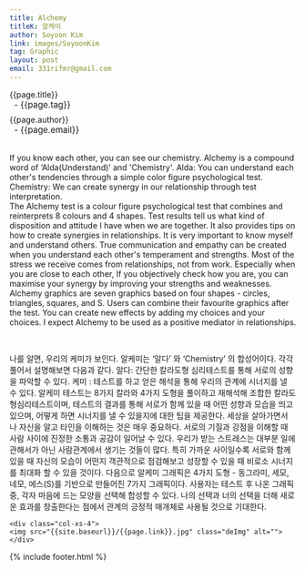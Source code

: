```yaml
---
title: Alchemy
titleK: 알케미
author: Soyoon Kim
link: images/SoyoonKim
tag: Graphic
layout: post
email: 331rifmr@gmail.com
---	
```


<div class="container">

<div class="deDep">
{{page.title}}<br>
<p style="font-size:15px; margin:0px; padding:0px 0px 0px 8px; margin:0px 0px 8px 0px;">- {{page.tag}}</p>
{{page.author}}<br>
<p style="font-size:15px; margin:0px; padding:0px 0px 0px 8px;">- {{page.email}}</p>
</div>

<br>

<div class="det lato">



If you know each other, you can see our chemistry.
Alchemy is a compound word of ‘Alda(Understand)’ and 'Chemistry'.
Alda: You can understand each other's tendencies through a simple color figure psychological test.
Chemistry: We can create synergy in our relationship through test interpretation.
<br>
The Alchemy test is a colour figure psychological test that combines and reinterprets 8 colours and 4 shapes. Test results tell us what kind of disposition and attitude I have when we are together. It also provides tips on how to create synergies in relationships.
It is very important to know myself and understand others. True communication and empathy can be created when you understand each other's temperament and strengths.
Most of the stress we receive comes from relationships, not from work. Especially when you are close to each other, If you objectively check how you are, you can maximise your synergy by improving your strengths and weaknesses.
Alchemy graphics are seven graphics based on four shapes - circles, triangles, squares, and S. Users can combine their favourite graphics after the test. You can create new effects by adding my choices and your choices. I expect Alchemy to be used as a positive mediator in relationships.



</div>

<br>

<div class="noto">

나를 알면, 우리의 케미가 보인다.
알케미는 ‘알다’ 와 ‘Chemistry’ 의 합성어이다. 각각 풀어서 설명해보면 다음과 같다.
알다: 간단한 칼라도형 심리테스트를 통해 서로의 성향을 파악할 수 있다.
케미 : 테스트를 하고 얻은 해석을 통해 우리의 관계에 시너지를 낼 수 있다.
알케미 테스트는 8가지 칼라와 4가지 도형을 풀이하고 재해석해 조합한 칼라도형심리테스트이며, 테스트의 결과를 통해 서로가 함께 있을 때 어떤 성향과 모습을 띄고 있으며, 어떻게 하면 시너지를 낼 수 있을지에 대한 팁을 제공한다. 
세상을 살아가면서 나 자신을 알고 타인을 이해하는 것은 매우 중요하다. 서로의 기질과 강점을 이해할 때 사람 사이에 진정한 소통과 공감이 일어날 수 있다. 우리가 받는 스트레스는 대부분 일에 관해서가 아닌 사람관계에서 생기는 것들이 많다. 특히 가까운 사이일수록 서로와 함께 있을 때 자신의 모습이 어떤지 객관적으로 점검해보고 성장할 수 있을 때 비로소 시너지를 최대화 할 수 있을 것이다.
다음으로 알케미 그래픽은 4가지 도형 - 동그라미, 세모, 네모, 에스(S)를 기반으로 만들어진 7가지 그래픽이다. 사용자는 테스트 후 나온 그래픽 중, 각자 마음에 드는 모양을 선택해 합성할 수 있다. 나의 선택과 너의 선택을 더해 새로운 효과를 창출한다는 점에서 관계의 긍정적 매개체로 사용될 것으로 기대한다.


</div>

<div class="row noto">
	
	<div class="col-xs-4">
	<img src="{{site.baseurl}}/{{page.link}}.jpg" class="deImg" alt=""></div>
	
</div>

	

</div> 

{% include footer.html %}